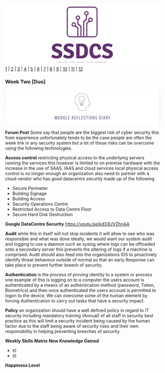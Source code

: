 ![Logo](Images/Logo.png)
[1](/MyPortfolio/SSDCS/Unit01.html) | [2](/MyPortfolio/SSDCS/Unit02.html) | [3](/MyPortfolio/SSDCS/Unit03.html) | [4](/MyPortfolio/SSDCS/Unit04.html) | [5](/MyPortfolio/SSDCS/Unit05.html) | [6](/MyPortfolio/SSDCS/Unit06.html) | [7](/MyPortfolio/SSDCS/Unit07.html) | [8](/MyPortfolio/SSDCS/Unit08.html) | [9](/MyPortfolio/SSDCS/Unit09.html) | [10](/MyPortfolio/SSDCS/Unit10.html) | [11](/MyPortfolio/SSDCS/Unit11.html) | [12](/MyPortfolio/SSDCS/Unit12.html)
### Week Two [Duo]
![Logo](Images/Diary.png)

**Forum Post**
Some say that people are the biggest risk of cyber security this from experience unfortunately tends to be the case people are often the week link in any security system but a lot of these risks can be overcome using the following technologies.

**Access control** restricting physical access to the underlying servers running the services this however is limited to on premise hardware with the increase in the use of SAAS, IAAS and cloud services local physical access control is no longer enough an organization also need to partner with a cloud vendor who has good datacentre security made up of the following 

*	Secure Perimeter
*	Building Signage
*	Building Access
*	Security Operations Centre
*	Restricted Access to Data Centre Floor
*	Secure Hard Disk Destruction

**Google DataCentre Security** <https://youtu.be/kd33UVZhnAA>

**Audit** while this in itself will not stop incidents it will allow to see who was responsible and what was done ideally, we would want our system audit and logging to use a daemon such as syslog where logs can be offloaded onto a secondary server this prevents the altering of logs if a machine is comprised. Audit should also feed into the organizations IDS to proactively identify threat behaviour outside of normal so that an early Response can take place to prevent further breech of security. 

**Authentication** is the process of proving identity to a system or process one example of this is logging on to a computer the users account is authenticated by a means of an authentication method (password, Token, Biometrics) and then once authenticated the users account is permitted to logon to the device. We can overcome some of the human element by forcing Authentication to carry out tasks that have a security impact.

**Policy** an organization should have a well defined policy in regard to IT security including mandatory training (Annual) of all staff in security best practice as this will limit a security incident being caused by the human factor due to the staff being aware of security risks and their own responsibility in helping preventing breeches of security.

**Weekly Skills Matrix New Knowledge Gained**

- [x] 
- [x] 

**Happiness Level**
